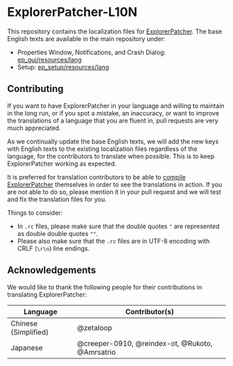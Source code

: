# ExplorerPatcher-L10N

This repository contains the localization files for [ExplorerPatcher](https://github.com/valinet/ExplorerPatcher). The
base English texts are available in the main repository under:

* Properties Window, Notifications, and Crash
  Dialog: [ep_gui/resources/lang](https://github.com/valinet/ExplorerPatcher/tree/master/ep_gui/resources/lang)
* Setup: [ep_setup/resources/lang](https://github.com/valinet/ExplorerPatcher/tree/master/ep_setup/resources/lang)

## Contributing

If you want to have ExplorerPatcher in your language and willing to maintain in the long run, or if you spot a mistake,
an inaccuracy, or want to improve the translations of a language that you are fluent in, pull requests are very much
appreciated.

As we continually update the base English texts, we will add the new keys with English texts to the existing
localization files regardless of the language, for the contributors to translate when possible. This is to keep
ExplorerPatcher working as expected.

It is preferred for translation contributors to be able
to [compile ExplorerPatcher](https://github.com/valinet/ExplorerPatcher/wiki/Compiling) themselves in order to see the
translations in action. If you are not able to do so, please mention it in your pull request and we will test and fix
the translation files for you.

Things to consider:

* In `.rc` files, please make sure that the double quotes `"` are represented as double double quotes `""`.
* Please also make sure that the `.rc` files are in UTF-8 encoding with CRLF (`\r\n`) line endings.

## Acknowledgements

We would like to thank the following people for their contributions in translating ExplorerPatcher:

| Language             | Contributor(s)                                  |
|----------------------|-------------------------------------------------|
| Chinese (Simplified) | @zetaloop                                       |
| Japanese             | @creeper-0910, @reindex-ot, @Rukoto, @Amrsatrio |
